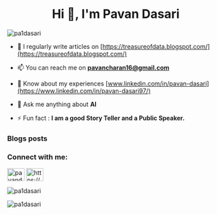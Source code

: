 <h1 align="center">Hi 👋, I'm Pavan Dasari</h1>

<p align="left"> <img src="https://komarev.com/ghpvc/?username=pa1dasari&label=Profile%20views&color=0e75b6&style=flat" alt="pa1dasari" /> </p>


- 📝 I regularly write articles on [https://treasureofdata.blogspot.com/](https://treasureofdata.blogspot.com/)

- 📫 You can reach me on **pavancharan16@gmail.com**

- 📄 Know about my experiences [www.linkedin.com/in/pavan-dasari](https://www.linkedin.com/in/pavan-dasari97/)

-  💬 Ask me anything about **AI**

- ⚡ Fun fact :  **I am a good Story Teller and a Public Speaker.**

### Blogs posts
<!-- BLOG-POST-LIST:START -->
<!-- BLOG-POST-LIST:END -->

<h3 align="left">Connect with me:</h3>
<p align="left">
<a href="https://medium.com/@pavandasari1616" target="blank"><img align="center" src="https://raw.githubusercontent.com/rahuldkjain/github-profile-readme-generator/master/src/images/icons/Social/medium.svg" alt="pavandasari1616" height="30" width="40" /></a>
<a href="https://anchor.fm/sai-pavan44" target="blank"><img align="center" src="https://raw.githubusercontent.com/rahuldkjain/github-profile-readme-generator/master/src/images/icons/Social/rss.svg" alt="https://anchor.fm/s/53af168c/podcast/rss" height="30" width="40" /></a>
</p>

<p><img align="center" src="https://github-readme-stats.vercel.app/api/top-langs?username=pa1dasari&show_icons=true&locale=en&layout=compact" alt="pa1dasari" /></p>

<p><img align="center" src="https://github-readme-streak-stats.herokuapp.com/?user=pa1dasari&" alt="pa1dasari" /></p>
